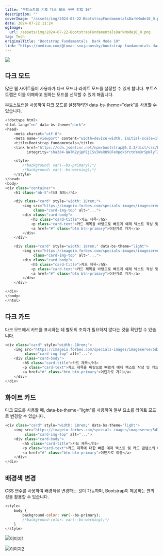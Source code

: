 ```yaml
---
title: "부트스트랩 기초 다크 모드 구현 방법 10"
description: ""
coverImage: "/assets/img/2024-07-22-BootstrapFundamentalsDarkMode10_0.png"
date: 2024-07-22 11:24
ogImage: 
  url: /assets/img/2024-07-22-BootstrapFundamentalsDarkMode10_0.png
tag: Tech
originalTitle: "Bootstrap Fundamentals  Dark Mode 10"
link: "https://medium.com/@tomas-svojanovsky/bootstrap-fundamentals-dark-mode-10-ec746978c7b4"
---
```



<img src="/assets/img/2024-07-22-BootstrapFundamentalsDarkMode10_0.png" />

## 다크 모드

많은 웹 사이트들이 사용자가 다크 모드나 라이트 모드를 설정할 수 있게 합니다. 부트스트랩은 이를 이해하고 원하는 모드를 선택할 수 있게 해줍니다.

부트스트랩을 사용하여 다크 모드를 설정하려면 data-bs-theme="dark"를 사용할 수 있습니다.

<div class="content-ad"></div>

```js
<!doctype html>
<html lang="en" data-bs-theme="dark">
<head>
    <meta charset="utf-8">
    <meta name="viewport" content="width=device-width, initial-scale=1">
    <title>Bootstrap fundamentals</title>
    <link href="https://cdn.jsdelivr.net/npm/bootstrap@5.3.3/dist/css/bootstrap.min.css" rel="stylesheet"
          integrity="sha384-QWTKZyjpPEjISv5WaRU9OFeRpok6YctnYmDr5pNlyT2bRjXh0JMhjY6hW+ALEwIH" crossorigin="anonymous">

    <style>
        /*background: var(--bs-primary);*/
        /*background: var(--bs-warning);*/
    </style>
</head>
<body>
<div class="container">
    <h1 class="mb-5">다크 모드</h1>

    <div class="card" style="width: 18rem;">
        <img src="https://imageio.forbes.com/specials-images/imageserve/5d35eacaf1176b0008974b54/0x0.jpg?format=jpg&crop=4560,2565,x790,y784,safe&height=900&width=1600&fit=bounds"
             class="card-img-top" alt="...">
        <div class="card-body">
            <h5 class="card-title">카드 제목</h5>
            <p class="card-text">카드 제목을 바탕으로 빠르게 예제 텍스트 작성 및 카드 콘텐츠의 대부분 형성합니다.</p>
            <a href="#" class="btn btn-primary">어딘가로 가기</a>
        </div>
    </div>

    <div class="card" style="width: 18rem;" data-bs-theme="light">
        <img src="https://imageio.forbes.com/specials-images/imageserve/5d35eacaf1176b0008974b54/0x0.jpg?format=jpg&crop=4560,2565,x790,y784,safe&height=900&width=1600&fit=bounds"
             class="card-img-top" alt="...">
        <div class="card-body">
            <h5 class="card-title">카드 제목</h5>
            <p class="card-text">카드 제목을 바탕으로 빠르게 예제 텍스트 작성 및 카드 콘텐츠의 대부분 형성합니다.</p>
            <a href="#" class="btn btn-primary">어딘가로 가기</a>
        </div>
    </div>

</div>
</body>
</html>
```

## 다크 카드

다크 모드에서 카드를 표시하는 데 별도의 조치가 필요하지 않다는 것을 확인할 수 있습니다.

```js
<div class="card" style="width: 18rem;">
    <img src="https://imageio.forbes.com/specials-images/imageserve/5d35eacaf1176b0008974b54/0x0.jpg?format=jpg&crop=4560,2565,x790,y784,safe&height=900&width=1600&fit=bounds"
         class="card-img-top" alt="...">
    <div class="card-body">
        <h5 class="card-title">카드 제목</h5>
        <p class="card-text">카드 제목을 바탕으로 빠르게 예제 텍스트 작성 및 카드 콘텐츠의 대부분 형성합니다.</p>
        <a href="#" class="btn btn-primary">어딘가로 가기</a>
    </div>
</div>
```

<div class="content-ad"></div>

## 화이트 카드

다크 모드를 사용할 때, data-bs-theme="light"를 사용하여 일부 요소를 라이트 모드로 변경할 수 있습니다.

```js
<div class="card" style="width: 18rem;" data-bs-theme="light">
    <img src="https://imageio.forbes.com/specials-images/imageserve/5d35eacaf1176b0008974b54/0x0.jpg?format=jpg&crop=4560,2565,x790,y784,safe&height=900&width=1600&fit=bounds"
         class="card-img-top" alt="...">
    <div class="card-body">
        <h5 class="card-title">카드 제목</h5>
        <p class="card-text">카드 제목에 대한 빠른 예제 텍스트 및 카드 콘텐츠의 대부분을 작성하세요.</p>
        <a href="#" class="btn btn-primary">어딘가로 이동</a>
    </div>
</div>
```

## 배경색 변경

<div class="content-ad"></div>

CSS 변수를 사용하여 배경색을 변경하는 것이 가능하며, Bootstrap이 제공하는 편의성을 활용할 수 있습니다.

```js
<style>
    body {
        background-color: var(--bs-primary);
        /*background-color: var(--bs-warning);*/
    }
</style>
```

![이미지1](/assets/img/2024-07-22-BootstrapFundamentalsDarkMode10_1.png)

![이미지2](https://miro.medium.com/v2/resize:fit:400/0*nSpT33ehx3SNqVFw.gif)